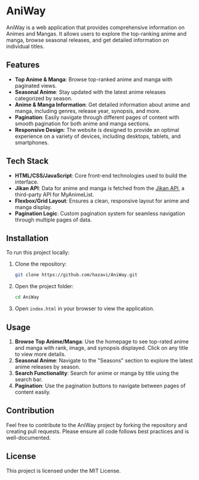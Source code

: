 # AniWay

AniWay is a web application that provides comprehensive information on Animes and Mangas. It allows users to explore the top-ranking anime and manga, browse seasonal releases, and get detailed information on individual titles.

## Features

- **Top Anime & Manga**: Browse top-ranked anime and manga with paginated views.
- **Seasonal Anime**: Stay updated with the latest anime releases categorized by season.
- **Anime & Manga Information**: Get detailed information about anime and manga, including genres, release year, synopsis, and more.
- **Pagination**: Easily navigate through different pages of content with smooth pagination for both anime and manga sections.
- **Responsive Design**: The website is designed to provide an optimal experience on a variety of devices, including desktops, tablets, and smartphones.

## Tech Stack

- **HTML/CSS/JavaScript**: Core front-end technologies used to build the interface.
- **Jikan API**: Data for anime and manga is fetched from the [Jikan API](https://jikan.moe/), a third-party API for MyAnimeList.
- **Flexbox/Grid Layout**: Ensures a clean, responsive layout for anime and manga display.
- **Pagination Logic**: Custom pagination system for seamless navigation through multiple pages of data.

## Installation

To run this project locally:

1. Clone the repository:
    ```bash
    git clone https://github.com/hazavi/AniWay.git
    ```

2. Open the project folder:
    ```bash
    cd AniWay
    ```

3. Open `index.html` in your browser to view the application.

## Usage

1. **Browse Top Anime/Manga**: Use the homepage to see top-rated anime and manga with rank, image, and synopsis displayed. Click on any title to view more details.
2. **Seasonal Anime**: Navigate to the "Seasons" section to explore the latest anime releases by season.
3. **Search Functionality**: Search for anime or manga by title using the search bar.
4. **Pagination**: Use the pagination buttons to navigate between pages of content easily.

## Contribution

Feel free to contribute to the AniWay project by forking the repository and creating pull requests. Please ensure all code follows best practices and is well-documented.

## License

This project is licensed under the MIT License.
